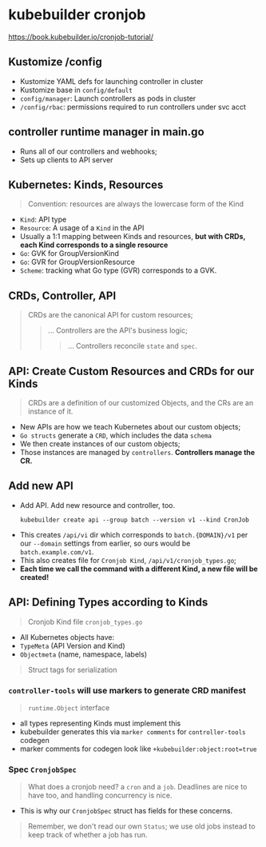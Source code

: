 # kubebuilder cronjob
https://book.kubebuilder.io/cronjob-tutorial/

## Kustomize /config
- Kustomize YAML defs for launching controller in cluster
- Kustomize base in `config/default`
- `config/manager`: Launch controllers as pods in cluster
- `/config/rbac`: permissions required to run controllers under svc acct

## controller runtime manager in main.go
- Runs all of our controllers and webhooks;
- Sets up clients to API server

## Kubernetes: Kinds, Resources
> Convention: resources are always the lowercase form of the Kind

- `Kind`: API type
- `Resource`: A usage of a `Kind` in the API
- Usually a 1:1 mapping between Kinds and resources, **but with CRDs, each Kind corresponds to a single resource**
- `Go`: GVK for GroupVersionKind
- `Go`: GVR for GroupVersionResource
- `Scheme`: tracking what Go type (GVR) corresponds to a GVK.

## CRDs, Controller, API
> CRDs are the canonical API for custom resources;
>> ... Controllers are the API's business logic;
>>> ... Controllers reconcile `state` and `spec`.
## API: Create Custom Resources and CRDs for our Kinds
> CRDs are a definition of our customized Objects, and the CRs are an instance of it.
- New APIs are how we teach Kubernetes about our custom objects;
- `Go structs` generate a `CRD`, which includes the data `schema`
- We then create instances of our custom objects;
- Those instances are managed by `controllers`. **Controllers manage the CR.**

## Add new API

- Add API. Add new resource and controller, too.
  ```
  kubebuilder create api --group batch --version v1 --kind CronJob
  ```
- This creates `/api/vi` dir which corresponds to `batch.{DOMAIN}/v1` per our `--domain` settings from earlier, so ours would be `batch.example.com/v1`.
- This also creates file for `Cronjob Kind`, `/api/v1/cronjob_types.go`;
- **Each time we call the command with a different Kind, a new file will be created!**

## API: Defining Types according to Kinds

> Cronjob Kind file `cronjob_types.go`

- All Kubernetes objects have:
- `TypeMeta` (API Version and Kind)
- `Objectmeta` (name, namespace, labels)

> Struct tags for serialization

### `controller-tools` will use markers to generate CRD manifest
> `runtime.Object` interface
- all types representing Kinds must implement this
- kubebuilder generates this via `marker comments` for `controller-tools` codegen
- marker comments for codegen look like `+kubebuilder:object:root=true`


### Spec `CronjobSpec`
> What does a cronjob need? a `cron` and a `job`. Deadlines are nice to have too, and handling concurrency is nice. 
- This is why our `CronjobSpec` struct has fields for these concerns.

> Remember, we don't read our own `Status`; we use old jobs instead to keep track of whether a job has run.

